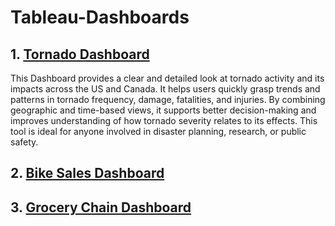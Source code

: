 # Tableau-Dashboards

## 1. [Tornado Dashboard](https://public.tableau.com/app/profile/jake.domermuth5592/viz/Tornado-Dashboard/Dashboard1)
This Dashboard provides a clear and detailed look at tornado activity and its impacts across the US and Canada. It helps users quickly grasp trends and patterns in tornado frequency, damage, fatalities, and injuries. By combining geographic and time-based views, it supports better decision-making and improves understanding of how tornado severity relates to its effects. This tool is ideal for anyone involved in disaster planning, research, or public safety.

## 2. [Bike Sales Dashboard](https://public.tableau.com/app/profile/jake.domermuth5592/viz/Bike-Sales-Project/Dashboard1)


## 3. [Grocery Chain Dashboard](https://public.tableau.com/app/profile/jake.domermuth5592/viz/GroceryChainViz/Dashboard1)
